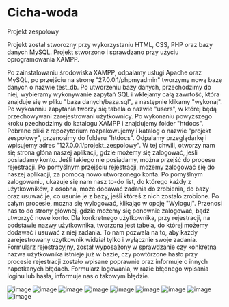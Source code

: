 # Cicha-woda
Projekt zespołowy

Projekt został stworozny przy wykorzystaniu HTML, CSS, PHP oraz bazy danych MySQL.
Projekt stworzono i sprawdzano przy użyciu oprogramowania XAMPP.

Po zainstalowaniu środowiska XAMPP, odpalamy usługi Apache oraz MySQL, po przejściu na stronę "27.0.0.1/phpmyadmin" tworzymy nową bazę danych o nazwie test_db.
Po utworzeniu bazy danych, przechodzimy do niej, wybieramy wykonywanie zapytań SQL i wklejamy całą zawrtość, która znajduje się w pliku "baza danych/baza.sql", a następnie klikamy "wykonaj". Po wykoanniu zapytania tworzy się tabela o nazwie "users", w której będą przechowywani zarejestrowani użytkownicy.
Po wykonaniu powyższego kroku pzechodzimy do katalogu XAMPP i znajdujemy folder "htdocs". Pobrane pliki z repozytorium rozpakowujemy i katalog o nazwie "projekt zespołowy", przenosimy do folderu "htdocs". Odpalamy przeglądarkę i wpisujemy adres "127.0.0.1/projekt_zespolowy". W tej chwili, otworzy nam się strona głóna naszej aplikacji, gdzie możemy się zalogować, jeśli posiadamy konto. Jeśli takiego nie posiadamy, można przejść do procesu rejestracji. Po pomyślnym przejściu rejestracji, możemy zalogować się do naszej aplikacji, za pomocą nowo utworzonego konta.
Po pomyślnym zalogowaniu, ukazuje się nam nasz to-do list, do którego każdy z użytkowników, z osobna, może dodawać zadania do zrobienia, do bazy oraz usuwać je, co usunie je z bazy, jeśli któreś z nich zostało zrobione. Po całym procesie, można się wylogować, klikając w opcję "Wyloguj". Przenosi nas to do strony głównej, gdzie możemy się ponownie zalogować, bądź utworzyć nowe konto.
Dla konkretnego użytkownika, przy rejestracji, na podstawie nazwy użytkownika, tworzona jest tabela, do której możemy dodawać i usuwać z niej zadania. To nam pozwala na to, aby każdy zarejestrowany użytkownik widział tylko i wyłącznie swoje zadania.
Formularz rejestracyjny, został wyposażony w sprawdzanie czy konkretna nazwa użytkownika istnieje już w bazie, czy powtórzone hasło przy procesie rejestracji zostało wpisane poprawnie oraz informuje o innych napotkanych błędach.
Formularz logowania, w razie błędnego wpisania loginu lub hasła, informuje nas o takowym błędzie.

![image](https://user-images.githubusercontent.com/62951876/115112423-ce90e080-9f85-11eb-8b35-613c6b564824.png)
![image](https://user-images.githubusercontent.com/62951876/115112454-ec5e4580-9f85-11eb-8896-95daf3f902f0.png)
![image](https://user-images.githubusercontent.com/62951876/115112471-fc762500-9f85-11eb-9f81-191368bebab4.png)
![image](https://user-images.githubusercontent.com/62951876/115112486-0b5cd780-9f86-11eb-8aaf-b3d9d92340bf.png)
![image](https://user-images.githubusercontent.com/62951876/115112500-1adc2080-9f86-11eb-8c43-888d13c69cef.png)
![image](https://user-images.githubusercontent.com/62951876/115112512-2596b580-9f86-11eb-8772-7594d7257e38.png)
![image](https://user-images.githubusercontent.com/62951876/115112528-36dfc200-9f86-11eb-9344-8c03bd59c0df.png)
![image](https://user-images.githubusercontent.com/62951876/115112601-8b833d00-9f86-11eb-98d0-4e21cbaa7765.png)
![image](https://user-images.githubusercontent.com/62951876/115112543-4959fb80-9f86-11eb-8537-d97998407634.png)


